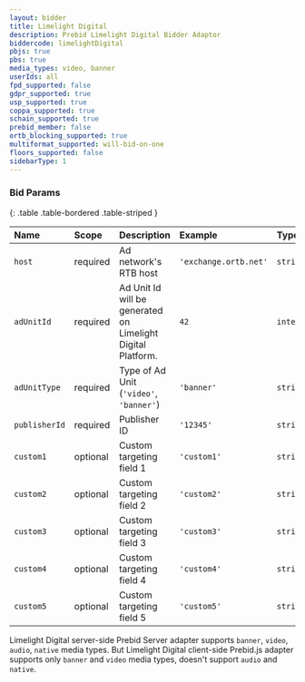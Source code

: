 ```yaml
---
layout: bidder
title: Limelight Digital
description: Prebid Limelight Digital Bidder Adaptor
biddercode: limelightDigital
pbjs: true
pbs: true
media_types: video, banner
userIds: all
fpd_supported: false
gdpr_supported: true
usp_supported: true
coppa_supported: true
schain_supported: true
prebid_member: false
ortb_blocking_supported: true
multiformat_supported: will-bid-on-one
floors_supported: false
sidebarType: 1
---
```


### Bid Params

{: .table .table-bordered .table-striped }

| Name          | Scope    | Description                                                 | Example               | Type      |
|:--------------|:---------|:------------------------------------------------------------|:----------------------|:----------|
| `host`        | required | Ad network's RTB host                                       | `'exchange.ortb.net'` | `string`  |
| `adUnitId`    | required | Ad Unit Id will be generated on Limelight Digital Platform. | `42`                  | `integer` |
| `adUnitType`  | required | Type of Ad Unit (`'video'`, `'banner'`)                     | `'banner'`            | `string`  |
| `publisherId` | required | Publisher ID                                                | `'12345'`             | `string`  |
| `custom1`     | optional | Custom targeting field 1                                    | `'custom1'`           | `string`  |
| `custom2`     | optional | Custom targeting field 2                                    | `'custom2'`           | `string`  |
| `custom3`     | optional | Custom targeting field 3                                    | `'custom3'`           | `string`  |
| `custom4`     | optional | Custom targeting field 4                                    | `'custom4'`           | `string`  |
| `custom5`     | optional | Custom targeting field 5                                    | `'custom5'`           | `string`  |

Limelight Digital server-side Prebid Server adapter supports `banner`, `video`, `audio`, `native` media types. But Limelight Digital client-side Prebid.js adapter supports only `banner` and `video` media types, doesn't support `audio` and `native`.
